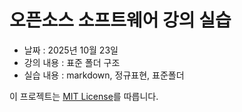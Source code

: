 # 오픈소스 소프트웨어 강의 실습
- 날짜 : 2025년 10월 23일
- 강의 내용 : 표준 폴더 구조
- 실습 내용 : markdown, 정규표현, 표준폴더

이 프로젝트는 [MIT License](https://mit-license.org/)를 따릅니다.

